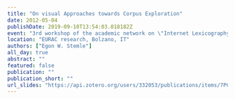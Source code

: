 ```yaml
---
title: "On visual Approaches towards Corpus Exploration"
date: 2012-05-04
publishDate: 2019-09-10T13:54:03.018182Z
event: "3rd workshop of the academic network on \"Internet Lexicography\""
location: "EURAC research, Bolzano, IT"
authors: ["Egon W. Stemle"]
all_day: true
abstract: ""
featured: false
publication: ""
publication_short: ""
url_slides: "https://api.zotero.org/users/332053/publications/items/7PC7JP6T/file/view"
---
```


